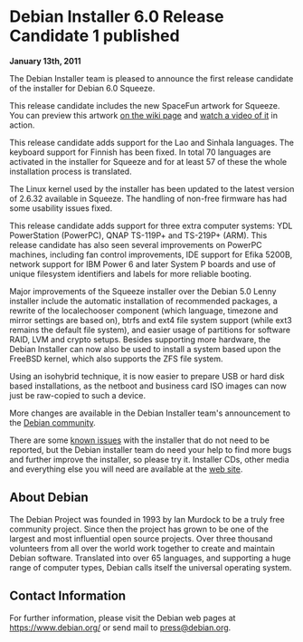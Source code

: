 
Debian Installer 6.0 Release Candidate 1 published
==================================================


**January 13th, 2011**


The Debian Installer team is pleased to announce the first release
candidate of the installer for Debian 6.0 Squeeze.



This release candidate includes the new SpaceFun artwork for Squeeze.
You can preview this artwork [on the wiki
page](https://wiki.debian.org/DebianArt/Themes/SpaceFun) and [watch a
video of it](http://www.youtube.com/watch?v=PBW5qE1eDmM) in action.


This release candidate adds support for the Lao and Sinhala languages.
The keyboard support for Finnish has been fixed. In total 70 languages
are activated in the installer for Squeeze and for at least 57 of these
the whole installation process is translated.


The Linux kernel used by the installer has been updated to the latest
version of 2.6.32 available in Squeeze. The handling of non-free
firmware has had some usability issues fixed.


This release candidate adds support for three extra computer systems:
YDL PowerStation (PowerPC), QNAP TS-119P+ and TS-219P+ (ARM). This
release candidate has also seen several improvements on PowerPC
machines, including fan control improvements, IDE support for Efika
5200B, network support for IBM Power 6 and later System P boards and use
of unique filesystem identifiers and labels for more reliable booting.


Major improvements of the Squeeze installer over the Debian 5.0
Lenny installer include the automatic installation of recommended
packages, a rewrite of the localechooser component (which
language, timezone and mirror settings are based on), btrfs and ext4 file system
support (while ext3 remains the default file system), and easier usage of
partitions for software RAID, LVM and crypto setups. Besides supporting
more hardware, the Debian Installer can now also be used to install a
system based upon the FreeBSD kernel, which also supports the ZFS file
system.


Using an isohybrid technique, it is now easier to prepare USB or hard
disk based installations, as the netboot and business card ISO images can
now just be raw-copied to such a device.


More changes are available in the Debian Installer team's announcement
to the [Debian
community](https://www.debian.org/devel/debian-installer/News/2011/20110112).


There are some [known issues](https://www.debian.org/devel/debian-installer/errata) with the installer that do not need to be
reported, but the Debian installer team do need your help to find more
bugs and further improve the installer, so please try it. Installer CDs,
other media and everything else you will need are available at the
[web site](https://www.debian.org/devel/debian-installer).


About Debian
------------



The Debian Project was founded in 1993 by Ian Murdock to be a truly
free community project. Since then the project has grown to be one of
the largest and most influential open source projects. Over three
thousand volunteers from all over the world work together to create and
maintain Debian software. Translated into over 65 languages, and
supporting a huge range of computer types, Debian calls itself the
universal operating system.



Contact Information
-------------------


For further information, please visit the Debian web pages at
<https://www.debian.org/> or send mail to
<press@debian.org>.



